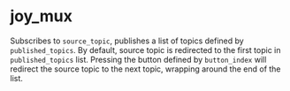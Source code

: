 # joy_mux

Subscribes to `source_topic`, publishes a list of topics defined by `published_topics`.
By default, source topic is redirected to the first topic in `published_topics` list.
Pressing the button defined by `button_index` will redirect the source topic to the next topic, wrapping around the end of the list.
